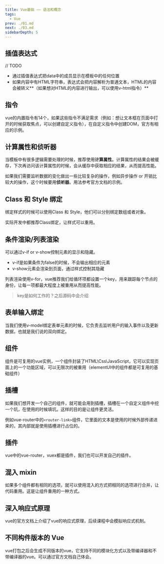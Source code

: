 ```yaml
---
title: Vue基础 —— 语法和概念
tags:
  - Vue
prev: ./01.md
next: ./03.md
sidebarDepth: 5
---
```


## 插值表达式

// TODO
<!-- - 标识符： `{{` `}}` -->
- 通过插值表达式把data中的成员显示在模板中的任何位置
- 如果内容中有HTML字符串，表达式会把内容解析为普通文本，HTML的内容会被转义**（如果想对HTML的内容进行输出，可以使用v-html指令）**

## 指令
vue的内置指令有14个，如果这些指令不满足需求（例如：想让文本框在页面中打开的时候获取焦点，可以创建自定义指令），在自定义指令中创建DOM，官方有相应的示例。

## 计算属性和侦听器
当模板中有很多逻辑需要处理的时候，推荐使用**计算属性**。计算属性的结果会被缓存，下次再访问该计算属性的时候，会从缓存中获取相应的结果，从而提高性能。

如果我们需要监听数据的变化做出一些比较复杂的操作，例如异步操作 or 开销比较大的操作，这个时候要用**侦听器**。用法参考官方文档的示例。

## Class 和 Style 绑定
绑定样式的时候可以使用Class 和 Style，他们可以分别绑定数组或者对象。

实际开发中都推荐Class绑定，让样式可以重用。
## 条件渲染/列表渲染
可以通过v-if or v-show控制元素的显示和隐藏。
- v-if是如果条件为false的时候，不会输出相应的元素
- v-show元素会渲染到页面，通过样式控制其隐藏

列表渲染使用v-for，vue推荐我们给循环项都设置一个key，用来跟踪每个节点的身份，让每一项都最大程度上被重用从而提高性能。

> key是如何工作的？之后源码中会介绍

## 表单输入绑定
当我们使用v-model绑定表单元素的时候，它负责去监听用户的输入事件以及更新数据，也就是我们说的双向绑定。

## 组件
组件是可复用的vue实例，一个组件封装了HTML\Css\JavaScript，它可以实现页面上的一个功能区域，可以无限次的被重用（elementUI中的组件都是可复用的基础组件）
## 插槽
如果我们想开发一个自己的组件，就可能会用到插槽，插槽在一个自定义组件中挖一个坑，在使用的时候填坑。这样的目的是让组件更灵活。

例如vue-router中的`<router-link>`组件，它里面的文本是使用的时候外部传递进来的，其内部就是使用插槽进行占位的。
## 插件
vue中的vue-router，vuex都是插件，我们也可以开发自己的插件。
## 混入 mixin
如果多个组件都有相同的选项，就可以使用混入的方式把相同的选项进行合并，让代码重用。这是让组件重用的一种方式。
## 深入响应式原理
vue的官方文档上介绍了vue的响应式原理，后续课程中会模拟响应式机制。
## 不同构件版本的 Vue
vue打包之后会生成不同版本的vue，它支持不同的模块化方式以及带编译器和不带编译器的vue。可以通过官方文档自己体会。
